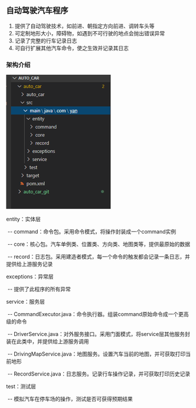 ## 自动驾驶汽车程序

1. 提供了自动驾驶技术，如前进、朝指定方向前进、调转车头等
2. 可定制地形大小，障碍物，如遇到不可行驶的地点会抛出错误异常
3. 记录了完整的行车记录日志
4. 可自行扩展其他汽车命令，使之生效并记录其日志



### 架构介绍

![](image\framework.png)

entity：实体层

​	-- command：命令包。采用命令模式，将操作封装成一个command实例

​	-- core：核心包。汽车单例类、位置类、方向类、地图类等，提供最原始的数据

​	-- record：日志包。采用建造者模式，每一个命令的触发都会记录一条日志，并提供给上游服务记录

exceptions：异常层

​	-- 提供了此程序的所有异常

service：服务层

​	-- CommandExecutor.java：命令执行器。组装command原始命令成一个更高级的命令

​	-- DriverService.java：对外服务接口。采用门面模式，将service层其他服务封装在此类中，并提供给上游服务调用

​	-- DrivingMapService.java：地图服务。设置汽车当前的地图，并可获取打印当前地形

​	-- RecordService.java：日志服务。记录行车操作记录，并可获取打印历史记录

test：测试层

​	-- 模拟汽车在停车场的操作，测试是否可获得预期结果